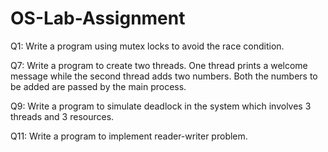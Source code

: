 # OS-Lab-Assignment
Q1: Write a program using mutex locks to avoid the race condition.

Q7: Write a program to create two threads. One thread prints a welcome message while the second thread adds two numbers. Both the numbers to be added are passed by the main process.

Q9: Write a program to simulate deadlock in the system which involves 3 threads and 3 resources.

Q11: Write a program to implement reader-writer problem.
